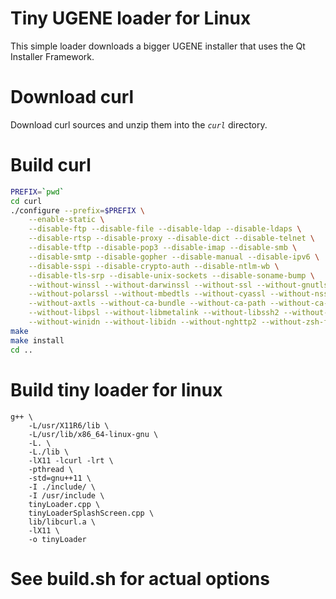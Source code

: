 # Tiny UGENE loader for Linux
This simple loader downloads a bigger UGENE installer that uses the Qt Installer Framework.

# Download curl

Download curl sources and unzip them into the *`curl`* directory.


# Build curl
```bash
PREFIX=`pwd`
cd curl
./configure --prefix=$PREFIX \
	--enable-static \
	--disable-ftp --disable-file --disable-ldap --disable-ldaps \
	--disable-rtsp --disable-proxy --disable-dict --disable-telnet \
	--disable-tftp --disable-pop3 --disable-imap --disable-smb \
	--disable-smtp --disable-gopher --disable-manual --disable-ipv6 \
	--disable-sspi --disable-crypto-auth --disable-ntlm-wb \
	--disable-tls-srp --disable-unix-sockets --disable-soname-bump \
	--without-winssl --without-darwinssl --without-ssl --without-gnutls \
	--without-polarssl --without-mbedtls --without-cyassl --without-nss \
	--without-axtls --without-ca-bundle --without-ca-path --without-ca-fallback \
	--without-libpsl --without-libmetalink --without-libssh2 --without-librtmp \
	--without-winidn --without-libidn --without-nghttp2 --without-zsh-functions-dir --without-zlib
make
make install
cd ..
```
# Build tiny loader for linux
```
g++ \
    -L/usr/X11R6/lib \
    -L/usr/lib/x86_64-linux-gnu \
    -L. \
    -L./lib \
    -lX11 -lcurl -lrt \
    -pthread \
    -std=gnu++11 \
    -I ./include/ \
    -I /usr/include \
    tinyLoader.cpp \
    tinyLoaderSplashScreen.cpp \
    lib/libcurl.a \
    -lX11 \
    -o tinyLoader
```

# See build.sh for actual options
